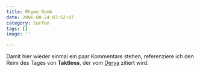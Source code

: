 ```yaml
---
title: Rhyme Bomb
date: 2006-08-24 07:52:07
category: Surfen
tags: []
image: ''

---
```


Damit hier wieder einmal ein paar Kommentare stehen, referenziere ich den Reim des Tages von **Taktloss**, der vom [Derya](http://derschan.blogspot.com/2006/08/punkt-punkt-punkt-des-tages.html#comments) zitiert wird.
